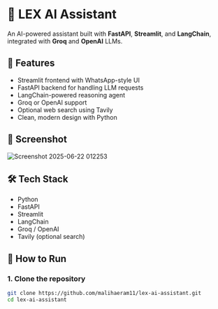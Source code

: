 # 🤖 LEX AI Assistant

An AI-powered assistant built with **FastAPI**, **Streamlit**, and **LangChain**, integrated with **Groq** and **OpenAI** LLMs.

## 🚀 Features

- Streamlit frontend with WhatsApp-style UI
- FastAPI backend for handling LLM requests
- LangChain-powered reasoning agent
- Groq or OpenAI support
- Optional web search using Tavily
- Clean, modern design with Python


## 📸 Screenshot

![Screenshot 2025-06-22 012253](https://github.com/user-attachments/assets/ed649c25-1869-4c72-a82c-a9152e1bfc4c)



## 🛠️ Tech Stack

- Python
- FastAPI
- Streamlit
- LangChain
- Groq / OpenAI
- Tavily (optional search)

## 🧪 How to Run

### 1. Clone the repository
```bash
git clone https://github.com/malihaeram11/lex-ai-assistant.git
cd lex-ai-assistant
